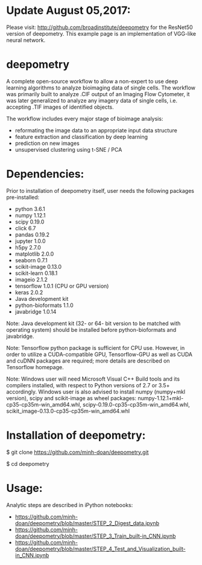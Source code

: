 # Update August 05,2017:
Please visit: http://github.com/broadinstitute/deepometry for the ResNet50 version of deepometry. This example page is an implementation of VGG-like neural network.

# deepometry
A complete open-source workflow to allow a non-expert to use deep learning algorithms to analyze bioimaging data of single cells. The workflow was primarily built to analyze .CIF output of an Imaging Flow Cytometer, it was later generalized to analyze any imagery data of single cells, i.e. accepting .TIF images of identified objects.

The workflow includes every major stage of bioimage analysis: 
- reformating the image data to an appropriate input data structure
- feature extraction and classification by deep learning
- prediction on new images 
- unsupervised clustering using t-SNE / PCA

# Dependencies:
Prior to installation of deepometry itself, user needs the following packages pre-installed:

- python 3.6.1
- numpy 1.12.1 
- scipy 0.19.0
- click 6.7
- pandas 0.19.2
- jupyter 1.0.0
- h5py 2.7.0
- matplotlib 2.0.0
- seaborn 0.7.1
- scikit-image 0.13.0
- scikit-learn 0.18.1
- imageio 2.1.2
- tensorflow 1.0.1 (CPU or GPU version)
- keras 2.0.2
- Java development kit
- python-bioformats 1.1.0
- javabridge 1.0.14

Note: Java development kit (32- or 64- bit version to be matched with operating system) should be installed before python-bioformats and javabridge.

Note: Tensorflow python package is sufficient for CPU use. However, in order to utilize a CUDA-compatible GPU, Tensorflow-GPU as well as CUDA and cuDNN packages are required; more details are described on Tensorflow homepage.

Note: Windows user will need Microsoft Visual C++ Build tools and its compilers installed, with respect to Python versions of 2.7 or 3.5+ accordingly. Windows user is also advised to install numpy (numpy+mkl version), scipy and scikit-image as wheel packages: numpy-1.12.1+mkl-cp35-cp35m-win_amd64.whl, scipy-0.19.0-cp35-cp35m-win_amd64.whl, scikit_image-0.13.0-cp35-cp35m-win_amd64.whl

# Installation of deepometry:
$ git clone https://github.com/minh-doan/deepometry.git

$ cd deepometry

# Usage:
Analytic steps are described in iPython notebooks:
- https://github.com/minh-doan/deepometry/blob/master/STEP_2_Digest_data.ipynb
- https://github.com/minh-doan/deepometry/blob/master/STEP_3_Train_built-in_CNN.ipynb
- https://github.com/minh-doan/deepometry/blob/master/STEP_4_Test_and_Visualization_built-in_CNN.ipynb
